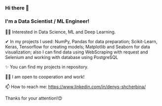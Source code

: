 ### Hi there 👋

### I'm a Data Scientist / ML Engineer!

🐱‍🏍 Interested in Data Science, ML and Deep Learning.

✔  In my projects I used: 
NumPy, Pandas for data preparation;
Scikit-Learn, Keras, Tensorflow for creating models;
Matplotlib and Seaborn for data visualization;
also I can find data using WebScraping with request and Selenium and working with database using PostgreSQL

✨ You can find my projects in repository.

🐱‍💻 I am open to cooperation and work!

📫 How to reach me: https://www.linkedin.com/in/denys-shcherbina/


Thanks for your attention!😊
